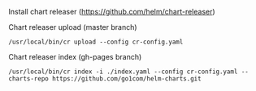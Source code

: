Install chart releaser (https://github.com/helm/chart-releaser)

Chart releaser upload (master branch)

    /usr/local/bin/cr upload --config cr-config.yaml

Chart releaser index (gh-pages branch)

    /usr/local/bin/cr index -i ./index.yaml --config cr-config.yaml --charts-repo https://github.com/go1com/helm-charts.git

